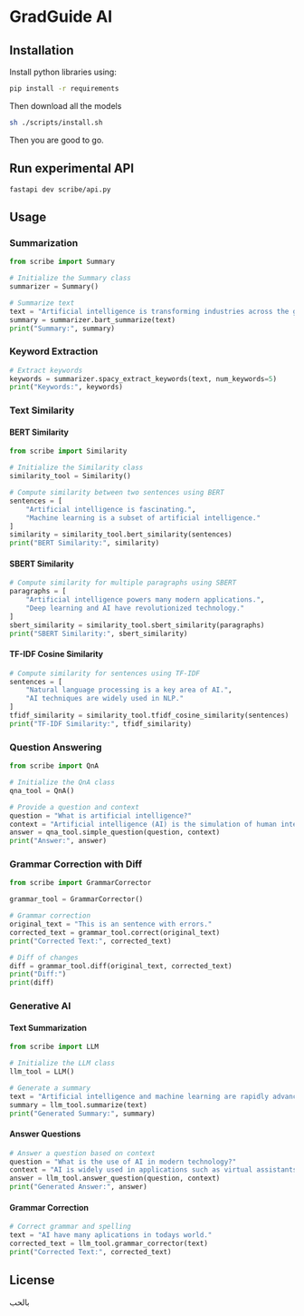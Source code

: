 # GradGuide AI

## Installation

Install python libraries using:

```bash
pip install -r requirements
```

Then download all the models

```bash
sh ./scripts/install.sh
```

Then you are good to go.

## Run experimental API

```shell
fastapi dev scribe/api.py
```

## Usage

### Summarization
```python
from scribe import Summary

# Initialize the Summary class
summarizer = Summary()

# Summarize text
text = "Artificial intelligence is transforming industries across the globe. It offers opportunities for innovation and growth."
summary = summarizer.bart_summarize(text)
print("Summary:", summary)
```

### Keyword Extraction
```python
# Extract keywords
keywords = summarizer.spacy_extract_keywords(text, num_keywords=5)
print("Keywords:", keywords)
```

### Text Similarity

#### BERT Similarity
```python
from scribe import Similarity

# Initialize the Similarity class
similarity_tool = Similarity()

# Compute similarity between two sentences using BERT
sentences = [
    "Artificial intelligence is fascinating.",
    "Machine learning is a subset of artificial intelligence."
]
similarity = similarity_tool.bert_similarity(sentences)
print("BERT Similarity:", similarity)
```

#### SBERT Similarity
```python
# Compute similarity for multiple paragraphs using SBERT
paragraphs = [
    "Artificial intelligence powers many modern applications.",
    "Deep learning and AI have revolutionized technology."
]
sbert_similarity = similarity_tool.sbert_similarity(paragraphs)
print("SBERT Similarity:", sbert_similarity)
```

#### TF-IDF Cosine Similarity
```python
# Compute similarity for sentences using TF-IDF
sentences = [
    "Natural language processing is a key area of AI.",
    "AI techniques are widely used in NLP."
]
tfidf_similarity = similarity_tool.tfidf_cosine_similarity(sentences)
print("TF-IDF Similarity:", tfidf_similarity)
```

### Question Answering
```python
from scribe import QnA

# Initialize the QnA class
qna_tool = QnA()

# Provide a question and context
question = "What is artificial intelligence?"
context = "Artificial intelligence (AI) is the simulation of human intelligence in machines that are programmed to think and learn."
answer = qna_tool.simple_question(question, context)
print("Answer:", answer)
```

### Grammar Correction with Diff
```python
from scribe import GrammarCorrector

grammar_tool = GrammarCorrector()

# Grammar correction
original_text = "This is an sentence with errors."
corrected_text = grammar_tool.correct(original_text)
print("Corrected Text:", corrected_text)

# Diff of changes
diff = grammar_tool.diff(original_text, corrected_text)
print("Diff:")
print(diff)
```

### Generative AI

#### Text Summarization
```python
from scribe import LLM

# Initialize the LLM class
llm_tool = LLM()

# Generate a summary
text = "Artificial intelligence and machine learning are rapidly advancing technologies."
summary = llm_tool.summarize(text)
print("Generated Summary:", summary)
```

#### Answer Questions
```python
# Answer a question based on context
question = "What is the use of AI in modern technology?"
context = "AI is widely used in applications such as virtual assistants, fraud detection, and personalized recommendations."
answer = llm_tool.answer_question(question, context)
print("Generated Answer:", answer)
```

#### Grammar Correction
```python
# Correct grammar and spelling
text = "AI have many aplications in todays world."
corrected_text = llm_tool.grammar_corrector(text)
print("Corrected Text:", corrected_text)
```


## License
بالحب
